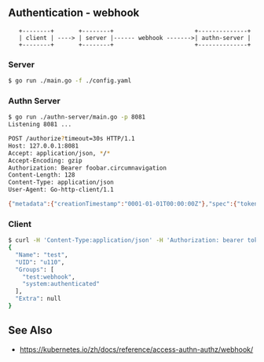 ## Authentication - webhook

```
   +--------+       +--------+                       +--------------+
   | client | ----> | server |------ webhook ------->| authn-server |
   +--------+       +--------+                       +--------------+
```

### Server

```sh
$ go run ./main.go -f ./config.yaml
```

### Authn Server

```sh
$ go run ./authn-server/main.go -p 8081
Listening 8081 ...

POST /authorize?timeout=30s HTTP/1.1
Host: 127.0.0.1:8081
Accept: application/json, */*
Accept-Encoding: gzip
Authorization: Bearer foobar.circumnavigation
Content-Length: 128
Content-Type: application/json
User-Agent: Go-http-client/1.1

{"metadata":{"creationTimestamp":"0001-01-01T00:00:00Z"},"spec":{"token":"token-777","audiences":["api"]},"status":{"user":{}}}
```

### Client

```sh
$ curl -H 'Content-Type:application/json' -H 'Authorization: bearer token-777' http://localhot:8080/hello
{
  "Name": "test",
  "UID": "u110",
  "Groups": [
    "test:webhook",
    "system:authenticated"
  ],
  "Extra": null
}
```


## See Also
- https://kubernetes.io/zh/docs/reference/access-authn-authz/webhook/
